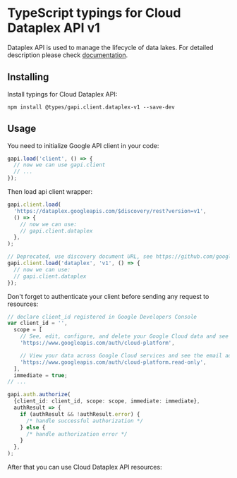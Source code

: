 # TypeScript typings for Cloud Dataplex API v1

Dataplex API is used to manage the lifecycle of data lakes.
For detailed description please check [documentation](https://cloud.google.com/dataplex/docs).

## Installing

Install typings for Cloud Dataplex API:

```
npm install @types/gapi.client.dataplex-v1 --save-dev
```

## Usage

You need to initialize Google API client in your code:

```typescript
gapi.load('client', () => {
  // now we can use gapi.client
  // ...
});
```

Then load api client wrapper:

```typescript
gapi.client.load(
  'https://dataplex.googleapis.com/$discovery/rest?version=v1',
  () => {
    // now we can use:
    // gapi.client.dataplex
  },
);
```

```typescript
// Deprecated, use discovery document URL, see https://github.com/google/google-api-javascript-client/blob/master/docs/reference.md#----gapiclientloadname----version----callback--
gapi.client.load('dataplex', 'v1', () => {
  // now we can use:
  // gapi.client.dataplex
});
```

Don't forget to authenticate your client before sending any request to resources:

```typescript
// declare client_id registered in Google Developers Console
var client_id = '',
  scope = [
    // See, edit, configure, and delete your Google Cloud data and see the email address for your Google Account.
    'https://www.googleapis.com/auth/cloud-platform',

    // View your data across Google Cloud services and see the email address of your Google Account
    'https://www.googleapis.com/auth/cloud-platform.read-only',
  ],
  immediate = true;
// ...

gapi.auth.authorize(
  {client_id: client_id, scope: scope, immediate: immediate},
  authResult => {
    if (authResult && !authResult.error) {
      /* handle successful authorization */
    } else {
      /* handle authorization error */
    }
  },
);
```

After that you can use Cloud Dataplex API resources: <!-- TODO: make this work for multiple namespaces -->

```typescript

```
